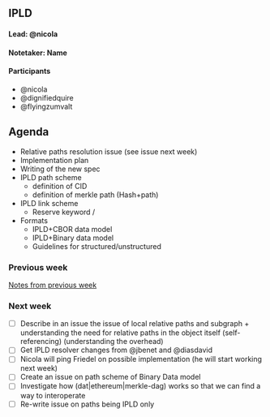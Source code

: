 ## IPLD

#### Lead: @nicola
#### Notetaker: __Name__

#### Participants

- @nicola
- @dignifiedquire
- @flyingzumvalt

## Agenda

-	Relative paths resolution issue (see issue next week)
-	Implementation plan
-	Writing of the new spec
  -	IPLD path scheme
    -	definition of CID
    -	definition of merkle path (Hash+path)
  -	IPLD link scheme
    -	Reserve keyword /
  -	Formats
    - IPLD+CBOR data model
    - IPLD+Binary data model
    - Guidelines for structured/unstructured

### Previous week

[Notes from previous week](https://github.com/nicola/pm/blob/f06ba5bd3b80c31b7c01b1245cc72ee7449e663c/meeting-notes/2016-09-19-ipld.md)

### Next week

- [ ] Describe in an issue the issue of local relative paths and subgraph + understanding the need for relative paths in the object itself (self-referencing) (understanding the overhead)
- [ ] Get IPLD resolver changes from @jbenet and @diasdavid
- [ ] Nicola will ping Friedel on possible implementation (he will start working next week)
- [ ] Create an issue on path scheme of Binary Data model
- [ ] Investigate how (dat|ethereum|merkle-dag) works so that we can find a way to interoperate
- [ ] Re-write issue on paths being IPLD only
